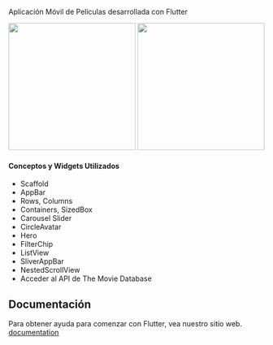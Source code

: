 Aplicación  Móvil de Películas desarrollada con Flutter

<img src="https://github.com/daniorca/movieapp_flutter/blob/master/screenshots/ScreenShot2.png" width="250">
<img src="https://github.com/daniorca/movieapp_flutter/blob/master/screenshots/ScreenShot1.png" width="250">

#### Conceptos y Widgets Utilizados
* Scaffold
* AppBar
* Rows, Columns
* Containers, SizedBox
* Carousel Slider
* CircleAvatar
* Hero
* FilterChip
* ListView
* SliverAppBar
* NestedScrollView
* Acceder al API de The Movie Database

## Documentación

Para obtener ayuda para comenzar con Flutter, vea nuestro sitio web.
[documentation](https://flutter-es.io/)
